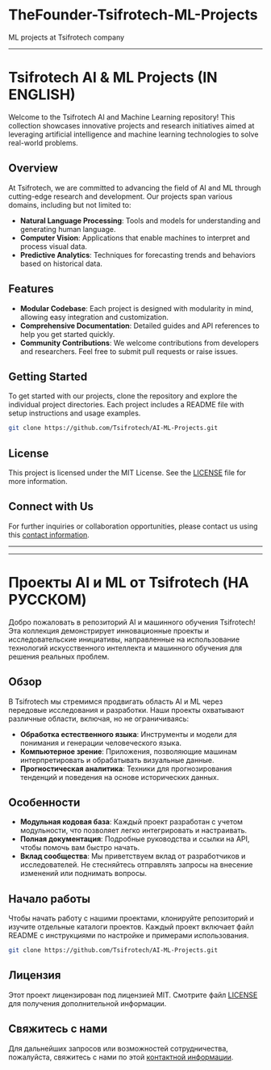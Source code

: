 # TheFounder-Tsifrotech-ML-Projects
ML projects at Tsifrotech company

---

# Tsifrotech AI & ML Projects (IN ENGLISH)

Welcome to the Tsifrotech AI and Machine Learning repository! This collection showcases innovative projects and research initiatives aimed at leveraging artificial intelligence and machine learning technologies to solve real-world problems.

## Overview

At Tsifrotech, we are committed to advancing the field of AI and ML through cutting-edge research and development. Our projects span various domains, including but not limited to:

- **Natural Language Processing**: Tools and models for understanding and generating human language.
- **Computer Vision**: Applications that enable machines to interpret and process visual data.
- **Predictive Analytics**: Techniques for forecasting trends and behaviors based on historical data.

## Features

- **Modular Codebase**: Each project is designed with modularity in mind, allowing easy integration and customization.
- **Comprehensive Documentation**: Detailed guides and API references to help you get started quickly.
- **Community Contributions**: We welcome contributions from developers and researchers. Feel free to submit pull requests or raise issues.

## Getting Started

To get started with our projects, clone the repository and explore the individual project directories. Each project includes a README file with setup instructions and usage examples.

```bash
git clone https://github.com/Tsifrotech/AI-ML-Projects.git
```

## License

This project is licensed under the MIT License. See the [LICENSE](LICENSE) file for more information.

## Connect with Us

For further inquiries or collaboration opportunities, please contact us using this [contact information](https://цифровой-резерв.рф/).


---
---



# Проекты AI и ML от Tsifrotech (НА РУССКОМ)

Добро пожаловать в репозиторий AI и машинного обучения Tsifrotech! Эта коллекция демонстрирует инновационные проекты и исследовательские инициативы, направленные на использование технологий искусственного интеллекта и машинного обучения для решения реальных проблем.

## Обзор

В Tsifrotech мы стремимся продвигать область AI и ML через передовые исследования и разработки. Наши проекты охватывают различные области, включая, но не ограничиваясь:

- **Обработка естественного языка**: Инструменты и модели для понимания и генерации человеческого языка.
- **Компьютерное зрение**: Приложения, позволяющие машинам интерпретировать и обрабатывать визуальные данные.
- **Прогностическая аналитика**: Техники для прогнозирования тенденций и поведения на основе исторических данных.

## Особенности

- **Модульная кодовая база**: Каждый проект разработан с учетом модульности, что позволяет легко интегрировать и настраивать.
- **Полная документация**: Подробные руководства и ссылки на API, чтобы помочь вам быстро начать.
- **Вклад сообщества**: Мы приветствуем вклад от разработчиков и исследователей. Не стесняйтесь отправлять запросы на внесение изменений или поднимать вопросы.

## Начало работы

Чтобы начать работу с нашими проектами, клонируйте репозиторий и изучите отдельные каталоги проектов. Каждый проект включает файл README с инструкциями по настройке и примерами использования.

```bash
git clone https://github.com/Tsifrotech/AI-ML-Projects.git
```

## Лицензия

Этот проект лицензирован под лицензией MIT. Смотрите файл [LICENSE](LICENSE) для получения дополнительной информации.

## Свяжитесь с нами

Для дальнейших запросов или возможностей сотрудничества, пожалуйста, свяжитесь с нами по этой [контактной информации](https://цифровой-резерв.рф/).
